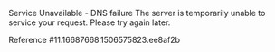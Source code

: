 Service Unavailable - DNS failure The server is temporarily unable to service your request. Please try again later.

Reference #11.16687668.1506575823.ee8af2b